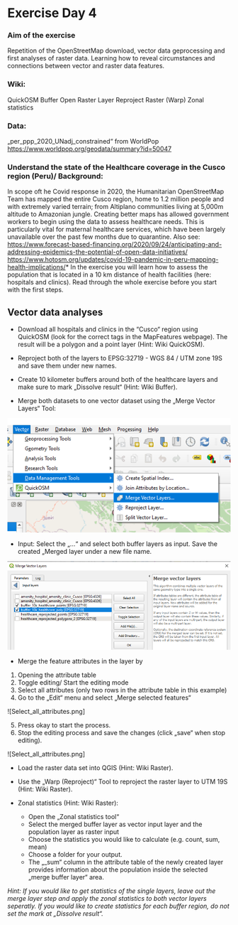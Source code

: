 # Exercise Day 4

### Aim of the exercise

Repetition of the OpenStreetMap download, vector data geprocessing and first analyses of raster data. 
Learning how to reveal circumstances and connections between vector and raster data features.

### Wiki:

QuickOSM
Buffer
Open Raster Layer
Reproject Raster (Warp)
Zonal statistics

### Data:
„per_ppp_2020_UNadj_constrained“ from WorldPop https://www.worldpop.org/geodata/summary?id=50047

### Understand the state of the Healthcare coverage in the Cusco region (Peru)/ Background:

In scope oft he Covid response in 2020, the Humanitarian OpenStreetMap Team has mapped the entire Cusco region, home to 1.2 million people and with extremely varied terrain; from Altiplano communities living at 5,000m altitude to Amazonian jungle. Creating better maps has allowed government workers to begin using the data to assess healthcare needs. This is particularly vital for maternal healthcare services, which have been largely unavailable over the past few months due to quarantine.
Also see: https://www.forecast-based-financing.org/2020/09/24/anticipating-and-addressing-epidemics-the-potential-of-open-data-initiatives/
https://www.hotosm.org/updates/covid-19-pandemic-in-peru-mapping-health-implications/* 
In the exercise you will learn how to assess the population that is located in a 10 km distance of health facilities (here: hospitals and clinics).
Read through the whole exercise before you start with the first steps.

## Vector data analyses

* Download all hospitals and clinics in the “Cusco“ region using QuickOSM (look for the correct tags in the MapFeatures webpage). The result will be a polygon and a point layer (Hint: Wiki QuickOSM).

* Reproject both of the layers to EPSG:32719 - WGS 84 / UTM zone 19S and save them under new names.

* Create 10 kilometer buffers around both of the healthcare layers and make sure to mark „Dissolve result“ (Hint: Wiki Buffer). 

* Merge both datasets to one vector dataset using the „Merge Vector Layers“ Tool:

![](Merge_vector.png)

* Input: Select the „…“ and select both buffer layers as input. Save the created „Merged layer under a new file name.

![](select_buffer_layers.png)

* Merge the feature attributes in the layer by
1. Opening the attribute table
2. Toggle editing/ Start the editing mode
3. Select all attributes (only two rows in the attribute table in this example)
4. Go to the „Edit“ menu and select „Merge selected features“

![Select_all_attributes.png]

5. Press okay to start the process.
6. Stop the editing process and save the changes (click „save“ when stop editing).

![Select_all_attributes.png]

* Load the raster data set into QGIS (Hint: Wiki Raster). 

* Use the „Warp (Reproject)“ Tool to reproject the raster layer to UTM 19S (Hint: Wiki Raster).

* Zonal statistics (Hint: Wiki Raster):
    * Open the „Zonal statistics tool“
    * Select the merged buffer layer as vector input layer and the population layer as raster input 
    * Choose the statistics you would like to calculate (e.g. count, sum, mean)
    * Choose a folder for your output.
    * The „_sum“ column in the attribute table of the newly created layer provides information about the        population inside the selected „merge buffer layer“ area.

*Hint: 
If you would like to get statistics of the single layers, leave out the merge layer step and apply the zonal statistics to both vector layers seperatly.
If you would like to create statistics for each buffer region, do not set the mark at „Dissolve result“.*

